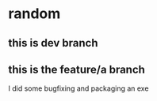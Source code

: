# random
## this is dev branch
## this is the feature/a branch
I did some bugfixing and packaging an exe
